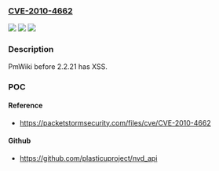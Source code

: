 ### [CVE-2010-4662](https://cve.mitre.org/cgi-bin/cvename.cgi?name=CVE-2010-4662)
![](https://img.shields.io/static/v1?label=Product&message=pmwiki&color=blue)
![](https://img.shields.io/static/v1?label=Version&message=n%2Fa&color=blue)
![](https://img.shields.io/static/v1?label=Vulnerability&message=Cross-Site%20Scripting&color=brighgreen)

### Description

PmWiki before 2.2.21 has XSS.

### POC

#### Reference
- https://packetstormsecurity.com/files/cve/CVE-2010-4662

#### Github
- https://github.com/plasticuproject/nvd_api

